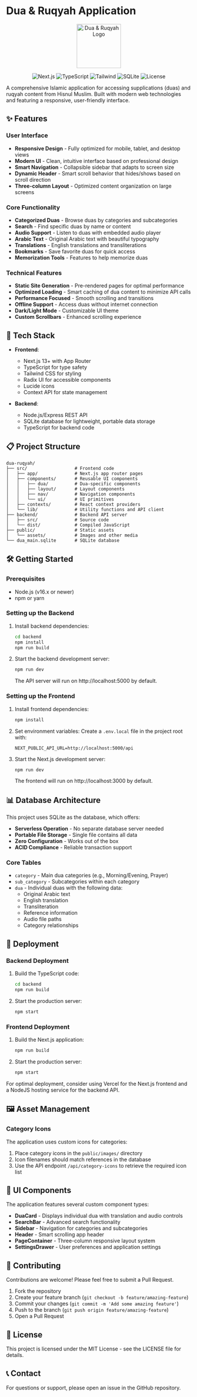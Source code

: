 # Dua & Ruqyah Application

<p align="center">
  <img src="public/assets/hand.png" alt="Dua & Ruqyah Logo" width="120">
</p>

<p align="center">
  <img src="https://img.shields.io/badge/Next.js-13.x-black" alt="Next.js">
  <img src="https://img.shields.io/badge/TypeScript-5.x-blue" alt="TypeScript">
  <img src="https://img.shields.io/badge/Tailwind-3.x-38B2AC" alt="Tailwind">
  <img src="https://img.shields.io/badge/SQLite-3-003B57" alt="SQLite">
  <img src="https://img.shields.io/badge/License-MIT-green" alt="License">
</p>

A comprehensive Islamic application for accessing supplications (duas) and ruqyah content from Hisnul Muslim. Built with modern web technologies and featuring a responsive, user-friendly interface.

## ✨ Features

### User Interface
- **Responsive Design** - Fully optimized for mobile, tablet, and desktop views
- **Modern UI** - Clean, intuitive interface based on professional design
- **Smart Navigation** - Collapsible sidebar that adapts to screen size
- **Dynamic Header** - Smart scroll behavior that hides/shows based on scroll direction
- **Three-column Layout** - Optimized content organization on large screens

### Core Functionality
- **Categorized Duas** - Browse duas by categories and subcategories
- **Search** - Find specific duas by name or content
- **Audio Support** - Listen to duas with embedded audio player
- **Arabic Text** - Original Arabic text with beautiful typography
- **Translations** - English translations and transliterations
- **Bookmarks** - Save favorite duas for quick access
- **Memorization Tools** - Features to help memorize duas

### Technical Features
- **Static Site Generation** - Pre-rendered pages for optimal performance
- **Optimized Loading** - Smart caching of dua content to minimize API calls
- **Performance Focused** - Smooth scrolling and transitions
- **Offline Support** - Access duas without internet connection
- **Dark/Light Mode** - Customizable UI theme
- **Custom Scrollbars** - Enhanced scrolling experience

## 🚀 Tech Stack

- **Frontend**:
  - Next.js 13+ with App Router
  - TypeScript for type safety
  - Tailwind CSS for styling
  - Radix UI for accessible components
  - Lucide icons
  - Context API for state management

- **Backend**:
  - Node.js/Express REST API
  - SQLite database for lightweight, portable data storage
  - TypeScript for backend code

## 📋 Project Structure

```
dua-ruqyah/
├── src/                  # Frontend code
│   ├── app/              # Next.js app router pages
│   ├── components/       # Reusable UI components
│   │   ├── dua/          # Dua-specific components
│   │   ├── layout/       # Layout components
│   │   ├── nav/          # Navigation components
│   │   └── ui/           # UI primitives
│   ├── contexts/         # React context providers
│   └── lib/              # Utility functions and API client
├── backend/              # Backend API server
│   ├── src/              # Source code
│   └── dist/             # Compiled JavaScript
├── public/               # Static assets
│   └── assets/           # Images and other media
└── dua_main.sqlite       # SQLite database
```

## 🛠️ Getting Started

### Prerequisites

- Node.js (v16.x or newer)
- npm or yarn

### Setting up the Backend

1. Install backend dependencies:
   ```bash
   cd backend
   npm install
   npm run build
   ```

2. Start the backend development server:
   ```bash
   npm run dev
   ```

   The API server will run on http://localhost:5000 by default.

### Setting up the Frontend

1. Install frontend dependencies:
   ```bash
   npm install
   ```

2. Set environment variables:
   Create a `.env.local` file in the project root with:
   ```
   NEXT_PUBLIC_API_URL=http://localhost:5000/api
   ```

3. Start the Next.js development server:
   ```bash
   npm run dev
   ```

   The frontend will run on http://localhost:3000 by default.

## 📊 Database Architecture

This project uses SQLite as the database, which offers:

- **Serverless Operation** - No separate database server needed
- **Portable File Storage** - Single file contains all data
- **Zero Configuration** - Works out of the box
- **ACID Compliance** - Reliable transaction support

### Core Tables

- `category` - Main dua categories (e.g., Morning/Evening, Prayer)
- `sub_category` - Subcategories within each category
- `dua` - Individual duas with the following data:
  - Original Arabic text
  - English translation
  - Transliteration
  - Reference information
  - Audio file paths
  - Category relationships

## 🚀 Deployment

### Backend Deployment

1. Build the TypeScript code:
   ```bash
   cd backend
   npm run build
   ```

2. Start the production server:
   ```bash
   npm start
   ```

### Frontend Deployment

1. Build the Next.js application:
   ```bash
   npm run build
   ```

2. Start the production server:
   ```bash
   npm start
   ```

For optimal deployment, consider using Vercel for the Next.js frontend and a NodeJS hosting service for the backend API.

## 🖼️ Asset Management

### Category Icons

The application uses custom icons for categories:

1. Place category icons in the `public/images/` directory
2. Icon filenames should match references in the database
3. Use the API endpoint `/api/category-icons` to retrieve the required icon list

## 🧩 UI Components

The application features several custom component types:

- **DuaCard** - Displays individual dua with translation and audio controls
- **SearchBar** - Advanced search functionality
- **Sidebar** - Navigation for categories and subcategories
- **Header** - Smart scrolling app header
- **PageContainer** - Three-column responsive layout system
- **SettingsDrawer** - User preferences and application settings

## 🤝 Contributing

Contributions are welcome! Please feel free to submit a Pull Request.

1. Fork the repository
2. Create your feature branch (`git checkout -b feature/amazing-feature`)
3. Commit your changes (`git commit -m 'Add some amazing feature'`)
4. Push to the branch (`git push origin feature/amazing-feature`)
5. Open a Pull Request

## 📄 License

This project is licensed under the MIT License - see the LICENSE file for details.

## 📞 Contact

For questions or support, please open an issue in the GitHub repository.

